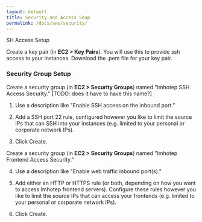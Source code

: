 ```yaml
---
layout: default
title: Security and Access Seup
permalink: /docs/aws/security/
---
```


SH Access Setup

Create a key pair (in **EC2 > Key Pairs**). You will use this to provide ssh access to your instances. Download the .pem file for your key pair.

### Security Group Setup

Create a security group (in **EC2 > Security Groups**) named "Imhotep SSH Access Security." [TODO: does it have to have this name?]

1. Use a description like "Enable SSH access on the inbound port."

2. Add a SSH port 22 rule, configured however you like to limit the source IPs that can SSH into your instances (e.g. limited to your personal or corporate network IPs).

3. Click Create.

Create a security group (in **EC2 > Security Groups**) named "Imhotep Frontend Access Security."

4. Use a description like "Enable web traffic inbound port(s)."

5. Add either an HTTP or HTTPS rule (or both, depending on how you want to access Imhotep frontend servers). Configure these rules however you like to limit the source IPs that can access your frontends (e.g. limited to your personal or corporate network IPs).

6. Click Create.
